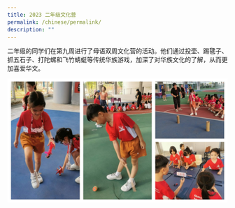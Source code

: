 ```yaml
---
title: 2023 二年级文化营
permalink: /chinese/permalink/
description: ""
---
```

二年级的同学们在第九周进行了母语双周文化营的活动。他们通过投壶、踢毽子、抓五石子、打陀螺和飞竹蜻蜓等传统华族游戏，加深了对华族文化的了解，从而更加喜爱华文。

![](/images/2023%20chinese%20p2%20camp.jpg)